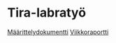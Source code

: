 # Tira-labratyö

[Määrittelydokumentti](https://github.com/tirhelen/tiralabra/blob/2421251481009fb360f52bffd6505a979e53effd/documentation/maarittelydokumentti.md)
[Viikkoraportti](https://github.com/tirhelen/tiralabra/blob/2421251481009fb360f52bffd6505a979e53effd/documentation/viikkoraportti1.md)

